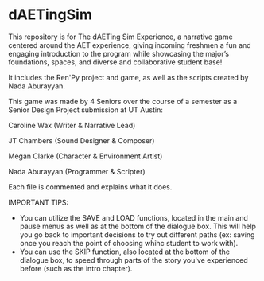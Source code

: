 # dAETingSim

This repository is for The dAETing Sim Experience, a narrative game centered around the AET experience, giving incoming freshmen a fun and engaging introduction to the program while showcasing the major’s foundations, spaces, and diverse and collaborative student base!

It includes the Ren'Py project and game, as well as the scripts created by Nada Aburayyan.

This game was made by 4 Seniors over the course of a semester as a Senior Design Project submission at UT Austin:

Caroline Wax (Writer & Narrative Lead) 

JT Chambers (Sound Designer & Composer) 

Megan Clarke (Character & Environment Artist) 

Nada Aburayyan (Programmer & Scripter)

Each file is commented and explains what it does.

IMPORTANT TIPS:
- You can utilize the SAVE and LOAD functions, located in the main and pause menus as well as at the bottom of the dialogue box. This will help you go back to important decisions to try out different paths (ex: saving once you reach the point of choosing whihc student to work with).
- You can use the SKIP function, also located at the bottom of the dialogue box, to speed through parts of the story you've experienced before (such as the intro chapter).
